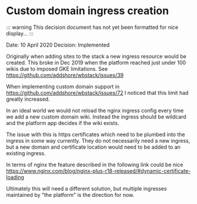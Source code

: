 # Custom domain ingress creation

::: warning
This decision document has not yet been formatted for nice display...
:::

Date: 10 April 2020
Decision: Implemented

Originally when adding sites to the stack a new ingress resource would be created.
This broke in Dec 2019 when the platform reached just under 100 wikis due to imposed GKE limitations.
See https://github.com/addshore/wbstack/issues/39

When implementing custom domain support in https://github.com/addshore/wbstack/issues/72 I noticed that this limit had greatly increased.

In an ideal world we would not reload the nginx ingress config every time we add a new custom domain wiki.
Instead the ingress should be wildcard and the platform app decides if the wiki exists.

The issue with this is https certificates which need to be plumbed into the ingress in some way currently.
They do not necessarily need a new ingress, but a new domain and certificate location would need to be added to an existing ingress.

In terms of nginx the feature described in the following link could be nice https://www.nginx.com/blog/nginx-plus-r18-released/#dynamic-certificate-loading

Ultimately this will need a different solution, but multiple ingresses maintained by "the platform" is the direction for now.

